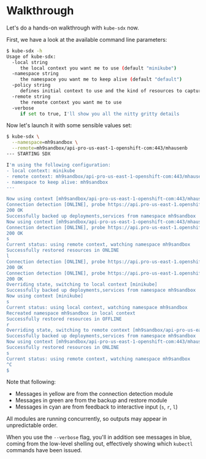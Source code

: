 # Walkthrough

Let's do a hands-on walkthrough with `kube-sdx` now.

First, we have a look at the available command line parameters: 

```bash
$ kube-sdx -h
Usage of kube-sdx:
  -local string
     the local context you want me to use (default "minikube")
  -namespace string
     the namespace you want me to keep alive (default "default")
  -policy string
     defines initial context to use and the kind of resources to capture, there (default "local:deployments,services")
  -remote string
     the remote context you want me to use
  -verbose
     if set to true, I'll show you all the nitty gritty details
```

Now let's launch it with some sensible values set:

```bash
$ kube-sdx \
  --namespace=mh9sandbox \
  --remote=mh9sandbox/api-pro-us-east-1-openshift-com:443/mhausenb
--- STARTING SDX

I'm using the following configuration:
- local context: minikube
- remote context: mh9sandbox/api-pro-us-east-1-openshift-com:443/mhausenb
- namespace to keep alive: mh9sandbox
---

Now using context [mh9sandbox/api-pro-us-east-1-openshift-com:443/mhausenb]
Connection detection [ONLINE], probe https://api.pro-us-east-1.openshift.com:443 resulted in:
200 OK
Successfully backed up deployments,services from namespace mh9sandbox
Now using context [mh9sandbox/api-pro-us-east-1-openshift-com:443/mhausenb]
Connection detection [ONLINE], probe https://api.pro-us-east-1.openshift.com:443 resulted in:
200 OK
s
Current status: using remote context, watching namespace mh9sandbox
Successfully restored resources in ONLINE
l
Connection detection [ONLINE], probe https://api.pro-us-east-1.openshift.com:443 resulted in:
200 OK
Connection detection [ONLINE], probe https://api.pro-us-east-1.openshift.com:443 resulted in:
200 OK
Overriding state, switching to local context [minikube]
Successfully backed up deployments,services from namespace mh9sandbox
Now using context [minikube]
s
Current status: using local context, watching namespace mh9sandbox
Recreated namespace mh9sandbox in local context
Successfully restored resources in OFFLINE
r
Overriding state, switching to remote context [mh9sandbox/api-pro-us-east-1-openshift-com:443/mhausenb]
Successfully backed up deployments,services from namespace mh9sandbox
Now using context [mh9sandbox/api-pro-us-east-1-openshift-com:443/mhausenb]
Successfully restored resources in ONLINE
s
Current status: using remote context, watching namespace mh9sandbox
^C
$
```

Note that following:

- Messages in yellow are from the connection detection module
- Messages in green are from the backup and restore module
- Messages in cyan are from feedback to interactive input (`s`, `r`, `l`)

All modules are running concurrently, so outputs may appear in unpredictable order.

When you use the `--verbose` flag, you'll in addition see messages in blue, coming from the low-level shelling out, effectively showing which `kubectl` commands have been issued.